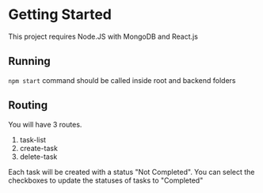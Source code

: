 # Getting Started

This project requires Node.JS with MongoDB and React.js

## Running

`npm start` command should be called inside root and backend folders

## Routing

You will have 3 routes. 

1. task-list
2. create-task
3. delete-task

Each task will be created with a status "Not Completed". You can select the checkboxes to update the statuses of tasks to "Completed"